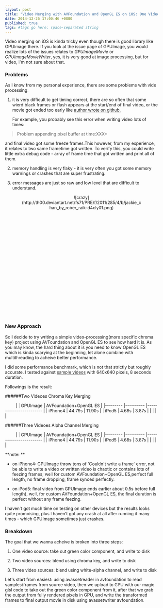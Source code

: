 ```yaml
---
layout: post
title: "Video Merging with AVFoundation and OpenGL ES on iOS: One Video Tweak"
date: 2014-12-26 17:00:46 +0800
published: true
tags: #tags go here: space-separated string
---
```



Video merging on iOS is kinda tricky even though there is good library like GPUImage there. If you look at the issue page of GPUImage, you would realize lots of the issues relates to *GPUImageMovie* or *GPUImageMovieWriter*, yes, it is very good at image processing, but for video, I'm not sure about that.

### Problems
As I know from my personal experience, there are some problems with vide processing: 

1. it is very difficult to get timing correct, there are so often that some wierd black frames or flash appears at the start/end of final video, or the movie got ended too early like [author wrote on github.](https://github.com/BradLarson/GPUImage/issues/773#issuecomment-12507191)

   For example, you probably see this error when writing video lots of times:
	
> Problem appending pixel buffer at time:XXX*

and final video got some freeze frames.This however, from my experience, it relates to two same frametime got written. To verify this, you could write little extra debug code - array of frame time that got written and print all of them.
 
2. memory handling is very flaky - it is very often you got some memory warnings or crashes that are super frustrating.

3. error messages are just so raw and low level that are difficult to understand. 


<div style="text-align:center; width:400px;height:400px; margin:0 auto" markdown="1">
![crazy](http://th00.deviantart.net/fs71/PRE/f/2011/285/4/b/jackie_chan_by_rober_raik-d4cly01.png)
</div>


### New Approach

So I decide to try writing a simple video-processing(more specific chroma key) project using AVFoundation and OpenGL ES to see how hard it is. As you may know, the hard thing about it is you need to know OpenGL ES which is kinda scarying at the beginning, let alone combine with multithreading to acheive better performance. 

I did some performance benchmark, which is not that strictly but roughly accurate. I tested against [sample videos](https://github.com/tuo/tuo.github.io/tree/master/movies) with 640x640 pixels, 8 seconds duration.

Followings is the result:

######Two Videoes Chroma Key Merging

&nbsp;&nbsp;&nbsp;&nbsp;&nbsp;&nbsp;&nbsp;&nbsp;&nbsp;|         	| GPUImage 	| AVFoundation+OpenGL ES 	|
|---------	|----------	|------------------------	|
| iPhone4 	| 44.79s   	| 11.90s                 	|
| iPod5   	| 4.68s    	| 3.87s                  	|
|         	|          	|                        	|


######Three Videoes Alpha Channel Merging

&nbsp;&nbsp;&nbsp;&nbsp;&nbsp;&nbsp;&nbsp;&nbsp;&nbsp;|         	| GPUImage 	| AVFoundation+OpenGL ES 	|
|---------	|----------	|------------------------	|
| iPhone4 	| 44.79s   	| 11.90s                 	|
| iPod5   	| 4.68s    	| 3.87s                  	|
|         	|          	|                        	|

**note: **

* on iPhone4: GPUImage throw tons of 'Couldn't write a frame' error, not be able to write a video or written video is chaotic or contains lots of feezing frames; well for custom AVFoundation+OpenGL ES,perfect full length, no frame dropping, frame synced perfectly. 

* on iPod5: final video from GPUImage ends earlier about 0.5s before full length), well, for custom AVFoundation+OpenGL ES, the final duration is perfect without any frame feezing.

I haven't got much time on testing on other devices but the results looks quite promoising, plus I haven't got any crash at all after running it many times - which GPUImage sometimes just crashes.

### Breakdown

The goal that we wanna acheive is broken into three steps: 

1. One video source: take out green color component, and write to disk

2. Two video sources: blend using chroma key, and write to disk

3. Three video sources: blend using white-alpha channel, and write to disk


Let's start from easiest: using avassetreader in avfoundation to read samples/frames from source video, then we upload to GPU with our magic glsl code to take out the green color component from it, after that we grab the output from fully rendered pixels in GPU, and write the transformed frames to final output movie in disk using avassetwriter avfoundation.